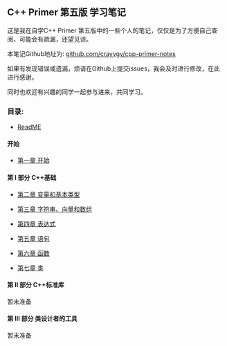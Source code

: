 ## C++ Primer 第五版 学习笔记

  这是我在自学C++ Primer 第五版中的一些个人的笔记，仅仅是为了方便自己查阅，可能会有疏漏，还望见谅。
  
  本笔记Github地址为: [github.com/crayygy/cpp-primer-notes](https://github.com/crayygy/cpp-primer-notes)
  
  如果有发现错误或遗漏，烦请在Github上提交issues，我会及时进行修改，在此进行感谢。
  
  同时也欢迎有兴趣的同学一起参与进来，共同学习。
  
  
### 目录:
  
  * [ReadME](readme.md)

#### 开始
 
  * [第一章 开始](chapter1.md)

#### 第 I 部分  C++基础
  * [第二章 变量和基本类型](chatper2.md)
  
  * [第三章 字符串、向量和数组](chapter3.md)

  * [第四章 表达式](chapter4.md)

  * [第五章 语句](chapter5.md)

  * [第六章 函数](chapter6.md)

  * [第七章 类](chapter7.md)

#### 第 II 部分 C++标准库
	
  暂未准备
  
#### 第 III 部分 类设计者的工具

  暂未准备